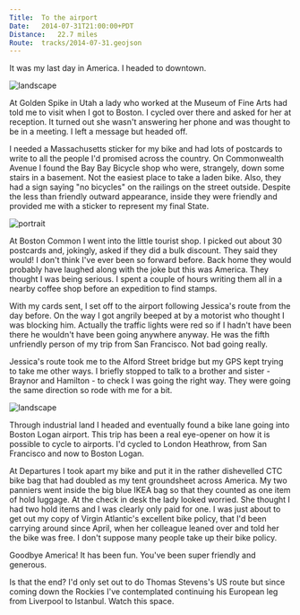 ```yaml
---
Title:	To the airport
Date:	2014-07-31T21:00:00+PDT
Distance:	22.7 miles
Route:	tracks/2014-07-31.geojson
---
```


It was my last day in America. I headed to downtown. 

![landscape](https://farm4.staticflickr.com/3878/14615247390_ec27d75d38.jpg "The Charles River")

At Golden Spike in Utah a lady who worked at the Museum of Fine Arts had told me to visit when I got to Boston. I cycled over there and asked for her at reception. It turned out she wasn't answering her phone and was thought to be in a meeting. I left a message but headed off. 

I needed a Massachusetts sticker for my bike and had lots of postcards to write to all the people I'd promised across the country. On Commonwealth Avenue I found the Bay Bay Bicycle shop who were, strangely, down some stairs in a basement. Not the easiest place to take a laden bike. Also, they had a sign saying "no bicycles" on the railings on the street outside. Despite the less than friendly outward appearance, inside they were friendly and provided me with a sticker to represent my final State.

![portrait](https://farm4.staticflickr.com/3913/14615283539_d78c3ee79a.jpg "Back Bay bicycles")

At Boston Common I went into the little tourist shop. I picked out about 30 postcards and, jokingly, asked if they did a bulk discount. They said they would! I don't think I've ever been so forward before. Back home they would probably have laughed along with the joke but this was America. They thought I was being serious. I spent a couple of hours writing them all in a nearby coffee shop before an expedition to find stamps. 

With my cards sent, I set off to the airport following Jessica's route from the day before. On the way I got angrily beeped at by a motorist who thought I was blocking him. Actually the traffic lights were red so if I hadn't have been there he wouldn't have been going anywhere anyway. He was the fifth unfriendly person of my trip from San Francisco. Not bad going really.

Jessica's route took me to the Alford Street bridge but my GPS kept trying to take me other ways. I briefly stopped to talk to a brother and sister - Braynor and Hamilton - to check I was going the right way. They were going the same direction so rode with me for a bit.

![landscape](https://farm3.staticflickr.com/2923/14821762583_2a726aa3c9.jpg "Braynor and Hamilton on the way to the airport")

Through industrial land I headed and eventually found a bike lane going into Boston Logan airport. This trip has been a real eye-opener on how it is possible to cycle to airports. I'd cycled to London Heathrow, from San Francisco and now to Boston Logan. 

At Departures I took apart my bike and put it in the rather dishevelled CTC bike bag that had doubled as my tent groundsheet across America. My two panniers went inside the big blue IKEA bag so that they counted as one item of hold luggage. At the check in desk the lady looked worried. She thought I had two hold items and I was clearly only paid for one. I was just about to get out my copy of Virgin Atlantic's excellent bike policy, that I'd been carrying around since April, when her colleague leaned over and told her the bike was free. I don't suppose many people take up their bike policy.

Goodbye America! It has been fun. You've been super friendly and generous.

Is that the end? I'd only set out to do Thomas Stevens's US route but since coming down the Rockies I've contemplated continuing his European leg from Liverpool to Istanbul. Watch this space.